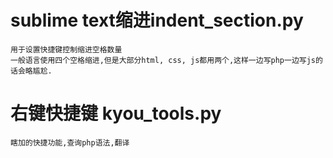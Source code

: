 
# sublime text缩进indent_section.py
```
用于设置快捷键控制缩进空格数量
一般语言使用四个空格缩进,但是大部分html, css, js都用两个,这样一边写php一边写js的话会略尴尬.
```

# 右键快捷键 kyou_tools.py
```
瞎加的快捷功能,查询php语法,翻译
```
